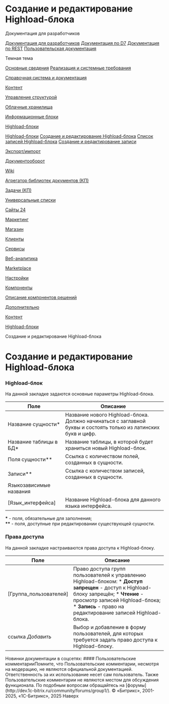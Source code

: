 # Создание и редактирование Highload-блока

Документация для разработчиков

[Документация для разработчиков](https://dev.1c-bitrix.ru/api_help/)
[Документация по D7](https://dev.1c-bitrix.ru/api_d7/)
[Документация по REST](https://dev.1c-bitrix.ru/rest_help/)
[Пользовательская документация](https://dev.1c-bitrix.ru/user_help/)

Темная тема

[Основные сведения](/user_help/index.php)
[Реализация и системные требования](/user_help/reqintro.php)

[Справочная система и документация](/user_help/help/index.php)

[Контент](/user_help/content/index.php)

[Управление структурой](/user_help/content/fileman/index.php)

[Облачные хранилища](/user_help/content/clouds/index.php)

[Информационные блоки](/user_help/content/iblock/index.php)

[Highload-блоки](/user_help/content/highloadblock/index.php)

[Highload-блоки](/user_help/content/highloadblock/highloadblock_index.php)
[Создание и редактирование Highload-блока](/user_help/content/highloadblock/highloadblock_entity_edit.php)
[Список записей Highload-блока](/user_help/content/highloadblock/highloadblock_rows_list.php)
[Создание и редактирование записи](/user_help/content/highloadblock/highloadblock_row_edit.php)

[Экспорт/импорт](/user_help/content/highloadblock/exp_import/index.php)

[Документооборот](/user_help/content/workflow/index.php)

[Wiki](/user_help/content/wiki/index.php)

[Агрегатор библиотек документов (КП)](/user_help/content/webdav/index.php)

[Задачи (КП)](/user_help/content/tasks/index.php)

[Универсальные списки](/user_help/content/lists/index.php)

[Сайты 24](/user_help/sites24/index.php)

[Маркетинг](/user_help/marketing/index.php)

[Магазин](/user_help/store/index.php)

[Клиенты](/user_help/clients/index.php)

[Сервисы](/user_help/service/index.php)

[Веб-аналитика](/user_help/statistic/index.php)

[Marketplace](/user_help/marketplace/index.php)

[Настройки](/user_help/settings/index.php)

[Компоненты](/user_help/components/index.php)

[Описание компонентов решений](/user_help/description_decisions/index.php)

[Дополнительно](/user_help/additional/index.php)

[Контент](/user_help/content/index.php)

[Highload-блоки](/user_help/content/highloadblock/index.php)

Создание и редактирование Highload-блока

# Создание и редактирование Highload-блока

### Highload-блок

На данной закладке задаются основные параметры Highload-блока.

| Поле | Описание |
| --- | --- |
| Название сущности\* | Название нового Highload-блока. Должно начинаться с заглавной буквы и состоять только из латинских букв и цифр. |
| Название таблицы в БД\* | Название таблицы, в которой будет храниться новый Highload-блок. |
| Поля сущности\*\* | Ссылка с количеством полей, созданных в сущности. |
| Записи\*\* | Ссылка с количеством записей, созданных в сущности. |
| Языкозависимые названия | |
| [Язык\_интерфейса] | Название Highload-блока для данного языка интерфейса. |

**\*** - поля, обязательные для заполнения;  
**\*\*** - поля, доступные при редактировании существующей сущности.

### Права доступа

На данной закладке настраиваются права доступа к Highload-блоку.

| Поле | Описание |
| --- | --- |
| [Группа\_пользователей] | Право доступа групп пользователей к управлению Highload-блоком:  * **Доступ запрещен** - доступ к Highload-блоку запрещён; * **Чтение** - просмотр записей Highload-блока; * **Запись** - право на редактирование записей Highload-блока. |
| ссылка *Добавить* | Выбор и добавление в форму пользователей, для которых требуется задать право доступа к Highload-блоку. |

<!--
<h2>Кнопки управления

| Поле | Описание |
| --- | --- |
| Сохранить | Сохранение параметров Highload-блока. Возврат к списку Highload-блоков. |
| Применить | Сохранение внесённых изменений. Продолжение редактирования параметров Highload-блока. |
| Отменить | Отмена внесённых изменений. Возврат первоначальных значений параметров. |

--!>

Новинки документации в соцсетях:

#### Пользовательские комментарииПомните, что Пользовательские комментарии, несмотря на модерацию, не являются официальной документацией. Ответственность за их использование несет сам пользователь. Также Пользовательские комментарии не являются местом для обсуждения функционала. По подобным вопросам обращайтесь на [форумы](http://dev.1c-bitrix.ru/community/forums/group1/).

© «Битрикс», 2001-2025, «1С-Битрикс», 2025

Наверх